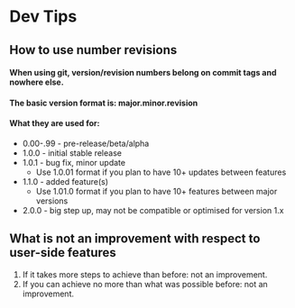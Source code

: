 # Dev Tips

## How to use number revisions 
#### When using git, version/revision numbers belong on commit tags and nowhere else.
#### The basic version format is: major.minor.revision
#### What they are used for:
* 0.00-.99 - pre-release/beta/alpha
* 1.0.0 - initial stable release
* 1.0.1 - bug fix, minor update 
    * Use 1.0.01 format if you plan to have 10+ updates between features
* 1.1.0 - added feature(s)
    * Use 1.01.0 format if you plan to have 10+ features between major versions
* 2.0.0 - big step up, may not be compatible or optimised for version 1.x

## What is not an improvement with respect to user-side features
1. If it takes more steps to achieve than before: not an improvement.
2. If you can achieve no more than what was possible before: not an improvement.
